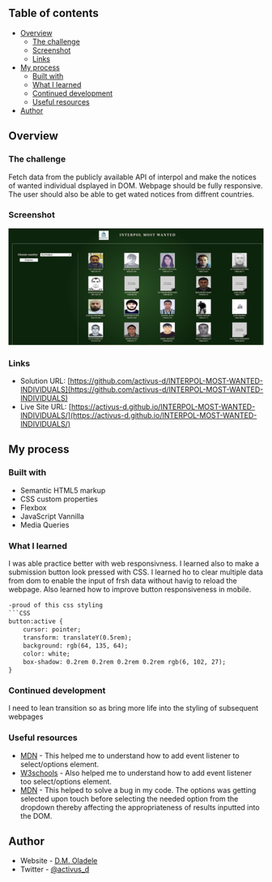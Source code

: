 
## Table of contents

- [Overview](#overview)
  - [The challenge](#the-challenge)
  - [Screenshot](#screenshot)
  - [Links](#links)
- [My process](#my-process)
  - [Built with](#built-with)
  - [What I learned](#what-i-learned)
  - [Continued development](#continued-development)
  - [Useful resources](#useful-resources)
- [Author](#author)


## Overview

### The challenge
Fetch data from the publicly available API of interpol and make the notices of wanted individual dsplayed in DOM. Webpage should be fully responsive. The user should also be able to get wated notices from diffrent countries.

### Screenshot
![](./Screenshot%20.jpg)

### Links
- Solution URL: [https://github.com/activus-d/INTERPOL-MOST-WANTED-INDIVIDUALS](https://github.com/activus-d/INTERPOL-MOST-WANTED-INDIVIDUALS)
- Live Site URL: [https://activus-d.github.io/INTERPOL-MOST-WANTED-INDIVIDUALS/](https://activus-d.github.io/INTERPOL-MOST-WANTED-INDIVIDUALS/)

## My process

### Built with
- Semantic HTML5 markup
- CSS custom properties
- Flexbox
- JavaScript Vannilla
- Media Queries

### What I learned
I was able practice better with web responsivness. I learned also to make a submission button look pressed with CSS. I learned ho to clear multiple data from dom to enable the input of frsh data without havig to reload the webpage. Also learned how to improve button responsiveness in mobile.

```
-proud of this css styling
```CSS
button:active {
    cursor: pointer;
    transform: translateY(0.5rem);
    background: rgb(64, 135, 64);
    color: white;
    box-shadow: 0.2rem 0.2rem 0.2rem 0.2rem rgb(6, 102, 27);
}
```

### Continued development
I need to lean transition so as bring more life into the styling of subsequent webpages

### Useful resources
- [MDN](https://developer.mozilla.org/en-US/docs/Web/API/HTMLElement/change_event) - This helped me to understand how to add event listener to select/options element.
- [W3schools](https://www.w3schools.com/jsref/prop_select_selectedindex.asp) - Also helped me to understand how to add event listener too select/options element.
- [MDN](https://developer.mozilla.org/en-US/docs/Web/API/HTMLSelectElement/selectedIndex) - This helped to solve a bug in my code. The options was getting selected upon touch before selecting the needed option from the dropdown thereby affecting the appropriateness of results inputted into the DOM.

## Author
- Website - [D.M. Oladele](https://activuscode.hashnode.dev/)
- Twitter - [@activus_d](https://twitter.com/activus_d)